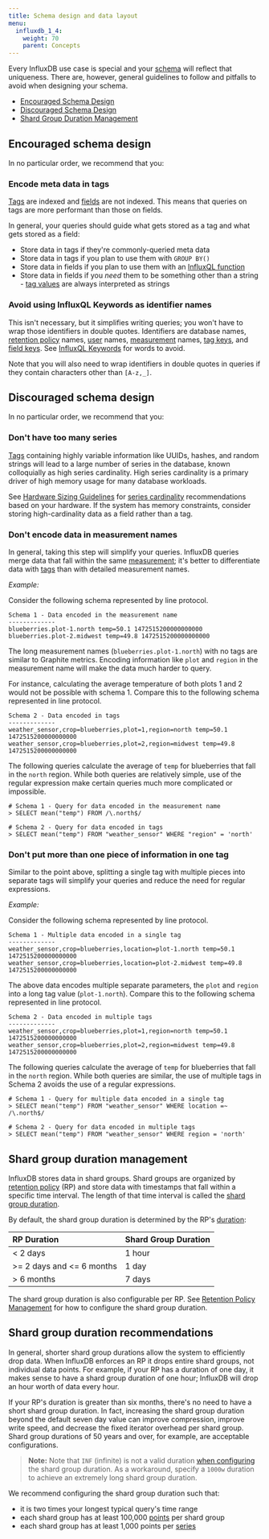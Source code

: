 ```yaml
---
title: Schema design and data layout
menu:
  influxdb_1_4:
    weight: 70
    parent: Concepts
---
```


Every InfluxDB use case is special and your [schema](/influxdb/v1.4/concepts/glossary/#schema) will reflect that uniqueness.
There are, however, general guidelines to follow and pitfalls to avoid when designing your schema.


- [Encouraged Schema Design](#encouraged-schema-design)
- [Discouraged Schema Design](#discouraged-schema-design)
- [Shard Group Duration Management](#shard-group-duration-management)

## Encouraged schema design

In no particular order, we recommend that you:

### Encode meta data in tags

[Tags](/influxdb/v1.4/concepts/glossary/#tag) are indexed and [fields](/influxdb/v1.4/concepts/glossary/#field) are not indexed.
This means that queries on tags are more performant than those on fields.

In general, your queries should guide what gets stored as a tag and what gets stored as a field:

* Store data in tags if they're commonly-queried meta data
* Store data in tags if you plan to use them with `GROUP BY()`
* Store data in fields if you plan to use them with an [InfluxQL function](/influxdb/v1.4/query_language/functions/)
* Store data in fields if you *need* them to be something other than a string - [tag values](/influxdb/v1.4/concepts/glossary/#tag-value) are always interpreted as strings

### Avoid using InfluxQL Keywords as identifier names

This isn't necessary, but it simplifies writing queries; you won't have to wrap those identifiers in double quotes.
Identifiers are database names, [retention policy](/influxdb/v1.4/concepts/glossary/#retention-policy-rp) names, [user](/influxdb/v1.4/concepts/glossary/#user) names, [measurement](/influxdb/v1.4/concepts/glossary/#measurement) names, [tag keys](/influxdb/v1.4/concepts/glossary/#tag-key), and [field keys](/influxdb/v1.4/concepts/glossary/#field-key).
See [InfluxQL Keywords](https://github.com/influxdata/influxql/blob/master/README.md#keywords) for words to avoid.

Note that you will also need to wrap identifiers in double quotes in queries if they contain characters other than `[A-z,_]`.

## Discouraged schema design

In no particular order, we recommend that you:

### Don't have too many series

[Tags](/influxdb/v1.4/concepts/glossary/#tag) containing highly variable information like UUIDs, hashes, and random strings will lead to a large number of series in the database, known colloquially as high series cardinality.
High series cardinality is a primary driver of high memory usage for many database workloads.

See [Hardware Sizing Guidelines](/influxdb/v1.4/guides/hardware_sizing/#general-hardware-guidelines-for-a-single-node) for [series cardinality](/influxdb/v1.4/concepts/glossary/#series-cardinality) recommendations based on your hardware. If the system has memory constraints, consider storing high-cardinality data as a field rather than a tag.

### Don't encode data in measurement names

In general, taking this step will simplify your queries.
InfluxDB queries merge data that fall within the same [measurement](/influxdb/v1.4/concepts/glossary/#measurement); it's better to differentiate data with [tags](/influxdb/v1.4/concepts/glossary/#tag) than with detailed measurement names.

_Example:_

Consider the following schema represented by line protocol.

```
Schema 1 - Data encoded in the measurement name
-------------
blueberries.plot-1.north temp=50.1 1472515200000000000
blueberries.plot-2.midwest temp=49.8 1472515200000000000
```

The long measurement names (`blueberries.plot-1.north`) with no tags are similar to Graphite metrics.
Encoding information like `plot` and `region` in the measurement name will make the data much harder to query.

For instance, calculating the average temperature of both plots 1 and 2 would not be possible with schema 1.
Compare this to the following schema represented in line protocol.

```
Schema 2 - Data encoded in tags
-------------
weather_sensor,crop=blueberries,plot=1,region=north temp=50.1 1472515200000000000
weather_sensor,crop=blueberries,plot=2,region=midwest temp=49.8 1472515200000000000
```

The following queries calculate the average of `temp` for blueberries that fall in the `north` region.
While both queries are relatively simple, use of the regular expression make certain queries much more complicated or impossible.

```
# Schema 1 - Query for data encoded in the measurement name
> SELECT mean("temp") FROM /\.north$/

# Schema 2 - Query for data encoded in tags
> SELECT mean("temp") FROM "weather_sensor" WHERE "region" = 'north'
```

### Don't put more than one piece of information in one tag

Similar to the point above, splitting a single tag with multiple pieces into separate tags will simplify your queries and reduce the need for regular expressions.

_Example:_

Consider the following schema represented by line protocol.

```
Schema 1 - Multiple data encoded in a single tag
-------------
weather_sensor,crop=blueberries,location=plot-1.north temp=50.1 1472515200000000000
weather_sensor,crop=blueberries,location=plot-2.midwest temp=49.8 1472515200000000000
```

The above data encodes multiple separate parameters, the `plot` and `region` into a long tag value (`plot-1.north`).
Compare this to the following schema represented in line protocol.

```
Schema 2 - Data encoded in multiple tags
-------------
weather_sensor,crop=blueberries,plot=1,region=north temp=50.1 1472515200000000000
weather_sensor,crop=blueberries,plot=2,region=midwest temp=49.8 1472515200000000000
```

The following queries calculate the average of `temp` for blueberries that fall in the `north` region.
While both queries are similar, the use of multiple tags in Schema 2 avoids the use of a regular expressions.

```
# Schema 1 - Query for multiple data encoded in a single tag
> SELECT mean("temp") FROM "weather_sensor" WHERE location =~ /\.north$/

# Schema 2 - Query for data encoded in multiple tags
> SELECT mean("temp") FROM "weather_sensor" WHERE region = 'north'
```

## Shard group duration management

InfluxDB stores data in shard groups.
Shard groups are organized by [retention policy](/influxdb/v1.4/concepts/glossary/#retention-policy-rp) (RP) and store data with timestamps that fall within a specific time interval.
The length of that time interval is called the [shard group duration](/influxdb/v1.4/concepts/glossary/#shard-duration).

By default, the shard group duration is determined by the RP's [duration](/influxdb/v1.4/concepts/glossary/#duration):

| RP Duration               | Shard Group Duration |
|:---                       |:---                  |
| < 2 days                  | 1 hour               |
| >= 2 days and <= 6 months | 1 day                |
| > 6 months                | 7 days               |

The shard group duration is also configurable per RP.
See [Retention Policy Management](/influxdb/v1.4/query_language/database_management/#retention-policy-management) for how to configure the
shard group duration.

## Shard group duration recommendations

In general, shorter shard group durations allow the system to efficiently drop data.
When InfluxDB enforces an RP it drops entire shard groups, not individual data points.
For example, if your RP has a duration of one day, it makes sense to have a shard group duration of one hour; InfluxDB will drop an hour worth of data every hour.

If your RP's duration is greater than six months, there's no need to have a short shard group duration.
In fact, increasing the shard group duration beyond the default seven day value can improve compression, improve write speed, and decrease the fixed iterator overhead per shard group.
Shard group durations of 50 years and over, for example, are acceptable configurations.

> **Note:** Note that `INF` (infinite) is not a valid duration [when configuring](/influxdb/v1.4/query_language/database_management/#retention-policy-management)
the shard group duration.
As a workaround, specify a `1000w` duration to achieve an extremely long shard group
duration.

We recommend configuring the shard group duration such that:

* it is two times your longest typical query's time range
* each shard group has at least 100,000 [points](/influxdb/v1.4/concepts/glossary/#point) per shard group
* each shard group has at least 1,000 points per [series](/influxdb/v1.4/concepts/glossary/#series)
